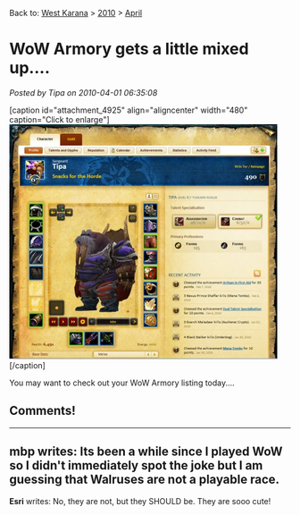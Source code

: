Back to: [West Karana](/posts/westkarana.md) > [2010](/posts/2010/westkarana.md) > [April](./westkarana.md)
# WoW Armory gets a little mixed up....

*Posted by Tipa on 2010-04-01 06:35:08*

[caption id="attachment\_4925" align="aligncenter" width="480" caption="Click to enlarge"][![](../../../uploads/2010/04/Fullscreen-capture-412010-72522-AM-480x420.jpg "A Tuskarr?")](../../../uploads/2010/04/Fullscreen-capture-412010-72522-AM.jpg)[/caption]

You may want to check out your WoW Armory listing today....

## Comments!
---
**mbp** writes: Its been a while since I played WoW so I didn't immediately spot the joke but I am guessing that Walruses are not a playable race.
---
**Esri** writes: No, they are not, but they SHOULD be.  They are sooo cute!
